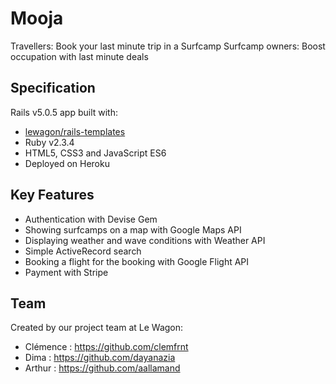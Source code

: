 # Mooja

Travellers: Book your last minute trip in a Surfcamp
Surfcamp owners: Boost occupation with last minute deals

## Specification

Rails v5.0.5 app built with:
- [lewagon/rails-templates](https://github.com/lewagon/rails-templates)
- Ruby v2.3.4
- HTML5, CSS3 and JavaScript ES6
- Deployed on Heroku

## Key Features

- Authentication with Devise Gem
- Showing surfcamps on a map with Google Maps API
- Displaying weather and wave conditions with Weather API
- Simple ActiveRecord search
- Booking a flight for the booking with Google Flight API
- Payment with Stripe

## Team

Created by our project team at Le Wagon:
- Clémence : https://github.com/clemfrnt
- Dima : https://github.com/dayanazia
- Arthur : https://github.com/aallamand
